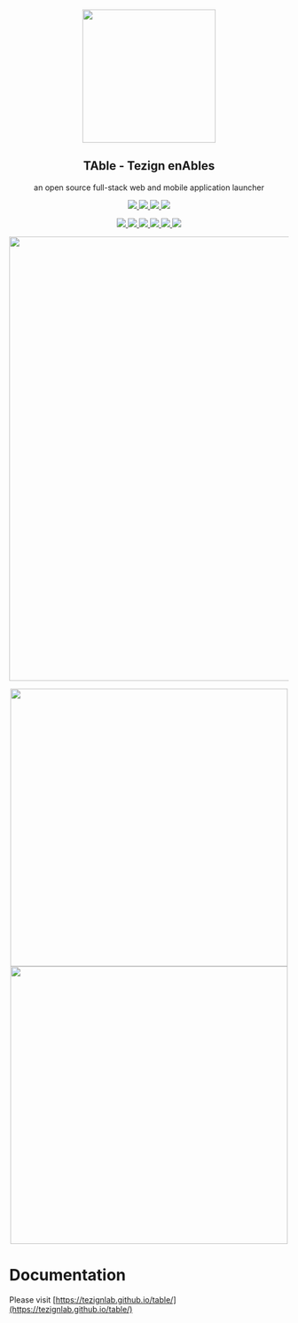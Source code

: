 
<br />
<p align="center">
  <img width="240" src="https://user-images.githubusercontent.com/12091906/152910229-6a1187bb-e06a-43a0-acb3-bbbc8c83c8f5.png"/>  
  <br />
  <h2 align="center">TAble - Tezign enAbles</h2>
  <p align="center">an open source full-stack web and mobile application launcher</p>
</p>
<p align="center">
  <a href="https://github.com/tezignlab/table/issues">
    <img src="https://img.shields.io/github/issues/tezignlab/table"/> 
  </a>
  <a href="https://github.com/tezignlab/table/network/members">
    <img src="https://img.shields.io/github/forks/tezignlab/table"/> 
  </a>  
  <a href="https://github.com/tezignlab/table/stargazers">
    <img src="https://img.shields.io/github/stars/tezignlab/table"/> 
  </a>
  <a href="https://github.com/tezignlab/table/LICENSE">
    <img src="https://img.shields.io/github/license/tezignlab/table"/> 
  </a>
</p>
<p align="center">
  <a href="https://nextjs.org/">
    <img src="https://img.shields.io/badge/Next.js-2D333B?style=for-the-badge&logo=Next.js&logoColor=61dafb"/> 
  </a>
  <a href="https://www.typescriptlang.org/">
    <img src="https://img.shields.io/badge/TypeScript-3178C6?style=for-the-badge&logo=TypeScript&logoColor=fff"/> 
  </a>
  <a href="https://tailwindcss.com/">
    <img src="https://img.shields.io/badge/TailwindCSS-06B6D4?style=for-the-badge&logo=Tailwind-CSS&logoColor=fff"/> 
  </a>
  <a href="https://www.python.org/">
    <img src="https://img.shields.io/badge/Python-3776AB?style=for-the-badge&logo=Python&logoColor=fff"/> 
  </a>
  <a href="https://fastapi.tiangolo.com/">
    <img src="https://img.shields.io/badge/FastAPI-009688?style=for-the-badge&logo=FastAPI&logoColor=fff"/> 
  </a>
  <a href="https://www.mongodb.com/">
    <img src="https://img.shields.io/badge/MongoDB-47A248?style=for-the-badge&logo=MongoDB&logoColor=fff"/> 
  </a>
</p>

<p align="center">
<img width="800" src="https://user-images.githubusercontent.com/595772/169161995-152216ba-bdc7-43f9-a049-21268e28542d.png">
</p>

<p align="center">
<img height="500" src="https://user-images.githubusercontent.com/595772/169162001-5158fd26-50a5-4b03-a74c-5486f005618a.jpeg">
<img height="500" src="https://user-images.githubusercontent.com/595772/169162002-c38bfee2-6fec-4bf7-9d9c-f6b790b16122.jpeg">
</p>

# Documentation

Please visit [https://tezignlab.github.io/table/](https://tezignlab.github.io/table/)






